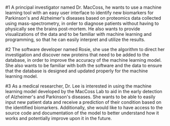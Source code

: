 #1 A principal investigator named Dr. MacCoss, he wants to use a machine learning tool with an easy user interface to identify new biomarkers for Parkinson's and Alzheimer's diseases based on proteomics data collected using mass-spectrometry, in order to diagnose patients without having to physically see the brains post-mortem. He also wants to provide visualizations of the data and to be familiar with machine learning and programming, so that he can easily interpret and utilize the results.

#2 The software developer named Rosie, she use the algorithm to direct her investigation and discover new proteins that need to be added to the database, in order to improve the accuracy of the machine learning model. She also wants to be familiar with both the software and the data to ensure that the database is designed and updated properly for the machine learning model.

#3 As a medical researcher, Dr. Lee is interested in using the machine learning model developed by the MacCoss Lab to aid in the early detection of Alzheimer's and Parkinson's diseases. She wants to be able to easily input new patient data and receive a prediction of their condition based on the identified biomarkers. Additionally, she would like to have access to the source code and documentation of the model to better understand how it works and potentially improve upon it in the future.







